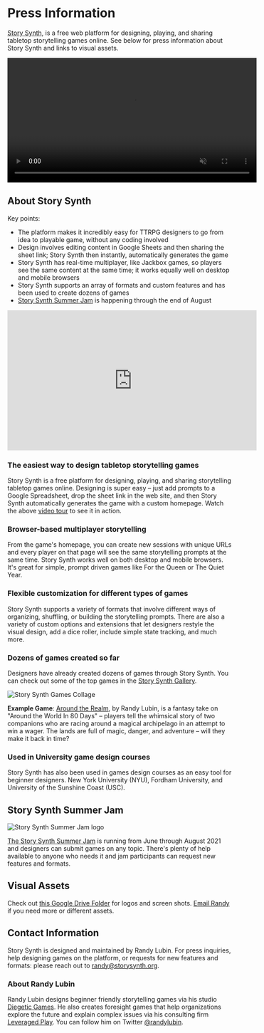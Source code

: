 # Press Information

[Story Synth](https://storysynth.org), is a free web platform for designing, playing, and sharing tabletop storytelling games online. See below for press information about Story Synth and links to visual assets.

<video width="560" autoplay loop controls muted>
    <source
      src="https://diegeticgames.com/uploads/story-synth-teaser.mp4"
      type="video/mp4"
    />
</video>

## About Story Synth

Key points:

- The platform makes it incredibly easy for TTRPG designers to go from idea to playable game, without any coding involved
- Design involves editing content in Google Sheets and then sharing the sheet link; Story Synth then instantly, automatically generates the game
- Story Synth has real-time multiplayer, like Jackbox games, so players see the same content at the same time; it works equally well on desktop and mobile browsers
- Story Synth supports an array of formats and custom features and has been used to create dozens of games
- [Story Synth Summer Jam](https://itch.io/jam/story-synth-summer-jam) is happening through the end of August

<div class="embed-responsive embed-responsive-16by9 mb-3"><iframe width="560" height="315" src="https://www.youtube.com/embed/FqfBcB4iZEI" title="YouTube video player" frameborder="0" allow="accelerometer; autoplay; clipboard-write; encrypted-media; gyroscope; picture-in-picture" allowfullscreen></iframe></div>

### The easiest way to design tabletop storytelling games

Story Synth is a free platform for designing, playing, and sharing storytelling tabletop games online. Designing is super easy – just add prompts to a Google Spreadsheet, drop the sheet link in the web site, and then Story Synth automatically generates the game with a custom homepage. Watch the above [video tour](https://www.youtube.com/watch?v=FqfBcB4iZEI) to see it in action.

### Browser-based multiplayer storytelling

From the game's homepage, you can create new sessions with unique URLs and every player on that page will see the same storytelling prompts at the same time. Story Synth works well on both desktop and mobile browsers. It's great for simple, prompt driven games like For the Queen or The Quiet Year.

### Flexible customization for different types of games

Story Synth supports a variety of formats that involve different ways of organizing, shuffling, or building the storytelling prompts. There are also a variety of custom options and extensions that let designers restyle the visual design, add a dice roller, include simple state tracking, and much more.

### Dozens of games created so far

Designers have already created dozens of games through Story Synth. You can check out some of the top games in the [Story Synth Gallery](https://storysynth.org/Gallery/).

![Story Synth Games Collage](https://diegeticgames.com/uploads/story-synth-game-collage.png)

**Example Game**: [Around the Realm](https://storysynth.org/Games/Around-The-Realm/), by Randy Lubin, is a fantasy take on "Around the World In 80 Days" – players tell the whimsical story of two companions who are racing around a magical archipelago in an attempt to win a wager. The lands are full of magic, danger, and adventure – will they make it back in time?

### Used in University game design courses

Story Synth has also been used in games design courses as an easy tool for beginner designers. New York University (NYU), Fordham University, and University of the Sunshine Coast (USC).

## Story Synth Summer Jam

![Story Synth Summer Jam logo](https://diegeticgames.com/uploads/story-synth-summer-jam-website-promo.png)

[The Story Synth Summer Jam](https://itch.io/jam/story-synth-summer-jam) is running from June through August 2021 and designers can submit games on any topic. There's plenty of help available to anyone who needs it and jam participants can request new features and formats.

## Visual Assets

Check out [this Google Drive Folder](https://drive.google.com/drive/folders/1wi9XlIizH9dsGdvT1TT6sPllc3V9QIek?usp=sharing) for logos and screen shots. [Email Randy](mailto:randy@storysynth.org) if you need more or different assets.

## Contact Information

Story Synth is designed and maintained by Randy Lubin. For press inquiries, help designing games on the platform, or requests for new features and formats: please reach out to [randy@storysynth.org](mailto:randy@storysynth.org).

### About Randy Lubin

Randy Lubin designs beginner friendly storytelling games via his studio [Diegetic Games](http://diegeticgames.com). He also creates foresight games that help organizations explore the future and explain complex issues via his consulting firm [Leveraged Play](http://leveragedplay.com). You can follow him on Twitter [@randylubin](https://twitter.com/randylubin).
